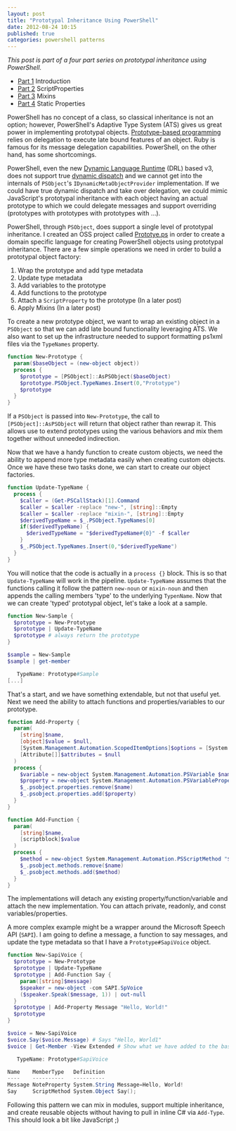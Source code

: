 ```yaml
---
layout: post
title: "Prototypal Inheritance Using PowerShell"
date: 2012-08-24 10:15
published: true
categories: powershell patterns
---
```


*This post is part of a four part series on prototypal inheritance using PowerShell.*
- [Part 1][] Introduction
- [Part 2][] ScriptProperties
- [Part 3][] Mixins
- [Part 4][] Static Properties

PowerShell has no concept of a class, so classical inheritance is not an option; however, PowerShell's Adaptive Type System (ATS) gives us great power in implementing prototypal objects. [Prototype-based programming][] relies on delegation to execute late bound features of an object. Ruby is famous for its message delegation capabilities. PowerShell, on the other hand, has some shortcomings.

PowerShell, even the new [Dynamic Language Runtime][] (DRL) based v3, does not support true [dynamic dispatch][] and we cannot get into the internals of `PSObject`'s `IDynamicMetaObjectProvider` implementation. If we could have true dynamic dispatch and take over delegation, we could mimic JavaScript's prototypal inheritance with each object having an actual prototype to which we could delegate messages and support overriding (prototypes with prototypes with prototypes with ...).

PowerShell, through `PSObject`, does support a single level of prototypal inheritance. I created an OSS project called [Prototye.ps][] in order to create a domain specific language for creating PowerShell objects using prototypal inheritance. There are a few simple operations we need in order to build a prototypal object factory:

1.  Wrap the prototype and add type metadata
2.  Update type metadata
3.  Add variables to the prototype
4.  Add functions to the prototype
5.  Attach a `ScriptProperty` to the prototype (In a later post)
6.  Apply Mixins (In a later post)

To create a new prototype object, we want to wrap an existing object in a `PSObject` so that we can add late bound functionality leveraging ATS. We also want to set up the infrastructure needed to support formatting ps1xml files via the `TypeNames` property.

``` powershell
function New-Prototype {
  param($baseObject = (new-object object))
  process {
    $prototype = [PSObject]::AsPSObject($baseObject)
    $prototype.PSObject.TypeNames.Insert(0,"Prototype")
    $prototype
  }
}
```

If a `PSObject` is passed into `New-Prototype`, the call to `[PSObject]::AsPSObject` will return that object rather than rewrap it. This allows use to extend prototypes using the various behaviors and mix them together without unneeded indirection.

Now that we have a handy function to create custom objects, we need the ability to append more type metadata easily when creating custom objects. Once we have these two tasks done, we can start to create our object factories.

``` powershell
function Update-TypeName {
  process {
    $caller = (Get-PSCallStack)[1].Command
    $caller = $caller -replace "new-", [string]::Empty
    $caller = $caller -replace "mixin-", [string]::Empty
    $derivedTypeName = $_.PSObject.TypeNames[0]
    if($derivedTypeName) {
      $derivedTypeName = "$derivedTypeName#{0}" -f $caller
    }
    $_.PSObject.TypeNames.Insert(0,"$derivedTypeName")
  }
}
```

You will notice that the code is actually in a `process {}` block. This is so that `Update-TypeName` will work in the pipeline. `Update-TypeName` assumes that the functions calling it follow the pattern `new-noun` or `mixin-noun` and then appends the calling members 'type' to the underlying `TypenName`. Now that we can create 'typed' prototypal object, let's take a look at a sample.

``` powershell
function New-Sample {
  $prototype = New-Prototype
  $prototype | Update-TypeName
  $prototype # always return the prototype
}

$sample = New-Sample
$sample | get-member

   TypeName: Prototype#Sample
[...]
```

That's a start, and we have something extendable, but not that useful yet. Next we need the ability to attach functions and properties/variables to our prototype.

``` powershell
function Add-Property {
  param(
    [string]$name, 
    [object]$value = $null,
    [System.Management.Automation.ScopedItemOptions]$options = [System.Management.Automation.ScopedItemOptions]::None,
    [Attribute[]]$attributes = $null
  )
  process {
    $variable = new-object System.Management.Automation.PSVariable $name, $value, $options, $attributes
    $property = new-object System.Management.Automation.PSVariableProperty $variable
    $_.psobject.properties.remove($name)
    $_.psobject.properties.add($property)
  }
}

function Add-Function {
  param(
    [string]$name,
    [scriptblock]$value
  )
  process {
    $method = new-object System.Management.Automation.PSScriptMethod "$name", $value
    $_.psobject.methods.remove($name)
    $_.psobject.methods.add($method)
  }
}
```

The implementations will detach any existing property/function/variable and attach the new implementation. You can attach private, readonly, and const variables/properties.

A more complex example might be a wrapper around the Microsoft Speech API (`SAPI`). I am going to define a message, a function to say messages, and update the type metadata so that I have a `Prototype#SapiVoice` object.

``` powershell
function New-SapiVoice {
  $prototype = New-Prototype
  $prototype | Update-TypeName
  $prototype | Add-Function Say {
    param([string]$message)
    $speaker = new-object -com SAPI.SpVoice
    ($speaker.Speak($message, 1)) | out-null
  }
  $prototype | Add-Property Message "Hello, World!"
  $prototype
}

$voice = New-SapiVoice
$voice.Say($voice.Message) # Says "Hello, World1"
$voice | Get-Member -View Extended # Show what we have added to the base object

   TypeName: Prototype#SapiVoice

Name    MemberType   Definition                         
----    ----------   ----------                         
Message NoteProperty System.String Message=Hello, World!
Say     ScriptMethod System.Object Say();
```

Following this pattern we can mix in modules, support multiple inheritance, and create reusable objects without having to pull in inline C# via `Add-Type`. This should look a bit like JavaScript ;)

  [Prototype-based programming]: http://en.wikipedia.org/wiki/Prototype-based_programming
  [Dynamic Language Runtime]: http://en.wikipedia.org/wiki/Dynamic_Language_Runtime
  [dynamic dispatch]: http://en.wikipedia.org/wiki/Dynamic_dispatch
  [Prototye.ps]: https://github.com/idavis/prototype.ps
  [Part 1]: /2012/08/prototypal-inheritance-using-powershell
  [Part 2]: /2012/08/prototypal-inheritance-using-powershell-part-two-scriptproperties
  [Part 3]: /2012/08/prototypal-inheritance-using-powershell-part-three-mixins
  [Part 4]: /2012/08/prototypal-inheritance-using-powershell-part-4-static-properties